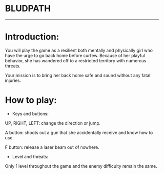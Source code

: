 # BLUDPATH
_____________________
# Introduction:
You will play the game as a resilient both mentally and physically girl who have the urge to go back home before curfew. Because of her playful behavior, she has wandered off to a restricted territory with numerous threats. 

Your mission is to bring her back home safe and sound without any fatal injuries.

# How to play:
  * Keys and buttons:
 
 UP, RIGHT, LEFT: change the direction or jump.
 
 A button: shoots out a gun that she accidentally receive and know how to use.
 
 F button: release a laser beam out of nowhere.
 
 * Level and threats:
 
 Only 1 level throughout the game and the enemy difficulty remain the same.
